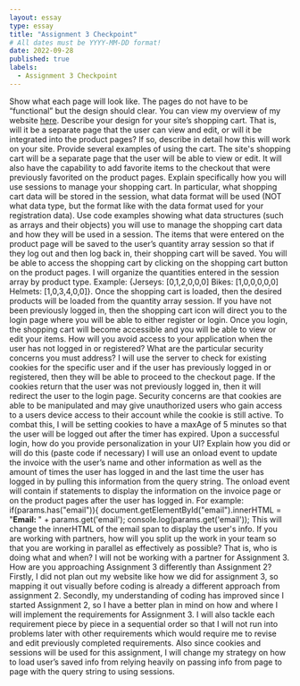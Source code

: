 ```yaml
---
layout: essay
type: essay
title: "Assignment 3 Checkpoint"
# All dates must be YYYY-MM-DD format!
date: 2022-09-28
published: true
labels:
  - Assignment 3 Checkpoint
---
```

Show what each page will look like. The pages do not have to be “functional” but the design should clear. 
You can view my overview of my website [here](https://youtu.be/bA-ibeSYx_4).
Describe your design for your site’s shopping cart. That is, will it be a separate page that the user can view and edit, or will it be integrated into the product pages? If so, describe in detail how this will work on your site. Provide several examples of using the cart.
The site's shopping cart will be a separate page that the user will be able to view or edit. It will also have the capability to add favorite items to the checkout that were previously favorited on the product pages. 
Explain specifically how you will use sessions to manage your shopping cart. In particular, what shopping cart data will be stored in the session, what data format will be used (NOT what data type, but the format like with the data format used for your registration data). Use code examples showing what data structures (such as arrays and their objects) you will use to manage the shopping cart data and how they will be used in a session.
The items that were entered on the product page will be saved to the user’s quantity array session so that if they log out and then log back in, their shopping cart will be saved. You will be able to access the shopping cart by clicking on the shopping cart button on the product pages. I will organize the quantities entered in the session array by product type. Example: {Jerseys: [0,1,2,0,0,0] Bikes: [1,0,0,0,0,0] Helmets: [1,0,3,4,0,0]}.  Once the shopping cart is loaded, then the desired products will be loaded from the quantity array session. If you have not been previously logged in, then the shopping cart icon will direct you to the login page where you will be able to either register or login. Once you login, the shopping cart will become accessible and you will be able to view or edit your items. 
How will you avoid access to your application when the user has not logged in or registered? What are the particular security concerns you must address?
I will use the server to check for existing cookies for the specific user and if the user has previously logged in or registered, then they will be able to proceed to the checkout page. If the cookies return that the user was not previously logged in, then it will redirect the user to the login page. Security concerns are that cookies are able to be manipulated and may give unauthorized users who gain access to a users device access to their account while the cookie is still active. To combat this, I will be setting cookies to have a maxAge of 5 minutes so that the user will be logged out after the timer has expired. 
Upon a successful login, how do you provide personalization in your UI? Explain how you did or will do this (paste code if necessary)
I will use an onload event to update the invoice with the user’s name and other information as well as the amount of times the user has logged in and the last time the user has logged in by pulling this information from the query string. The onload event will contain if statements to display the information on the invoice page or on the product pages after the user has logged in. For example:
      if(params.has("email")){
        document.getElementById("email").innerHTML = "<b>Email: </b>" + params.get('email');
        console.log(params.get('email'));
This will change the innerHTML of the email span to display the user's info. 
If you are working with partners, how will you split up the work in your team so that you are working in parallel as effectively as possible? That is, who is doing what and when?
I will not be working with a partner for Assignment 3.
How are you approaching Assignment 3 differently than Assignment 2?
Firstly, I did not plan out my website like how we did for assignment 3, so mapping it out visually before coding is already a different approach from assignment 2. Secondly, my understanding of coding has improved since I started Assignment 2, so I have a better plan in mind on how and where I will implement the requirements for Assignment 3. I will also tackle each requirement piece by piece in a sequential order so that I will not run into problems later with other requirements which would require me to revise and edit previously completed requirements. Also since cookies and sessions will be used for this assignment, I will change my strategy on how to load user’s saved info from relying heavily on passing info from page to page with the query string to using sessions. 
